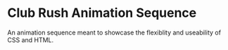 # Club Rush Animation Sequence

An animation sequence meant to showcase the flexiblity and useability of CSS and HTML. 

